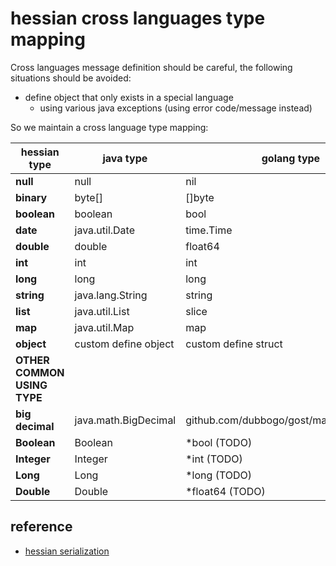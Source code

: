 # hessian cross languages type mapping 

Cross languages message definition should be careful, the following situations should be avoided:
- define object that only exists in a special language
	- using various java exceptions (using error code/message instead)


So we maintain a cross language type mapping:

| hessian type |  java type  |  golang type | 
| --- | --- | --- | 
| **null** | null | nil | 
| **binary** | byte[] | []byte | 
| **boolean** | boolean | bool |
| **date** | java.util.Date | time.Time |
| **double** | double | float64 |
| **int** | int | int |
| **long** | long | long |
| **string** | java.lang.String | string |
| **list** | java.util.List | slice |
| **map** | java.util.Map | map |
| **object** | custom define object | custom define struct|
| **OTHER COMMON USING TYPE** | | | 
| **big decimal** | java.math.BigDecimal | github.com/dubbogo/gost/math/big/Decimal |
| **Boolean** | Boolean | \*bool (TODO) |
| **Integer** | Integer | \*int (TODO)|
| **Long** | Long | \*long (TODO)|
| **Double** | Double | \*float64 (TODO) |

## reference

- [hessian serialization](http://hessian.caucho.com/doc/hessian-serialization.html)

